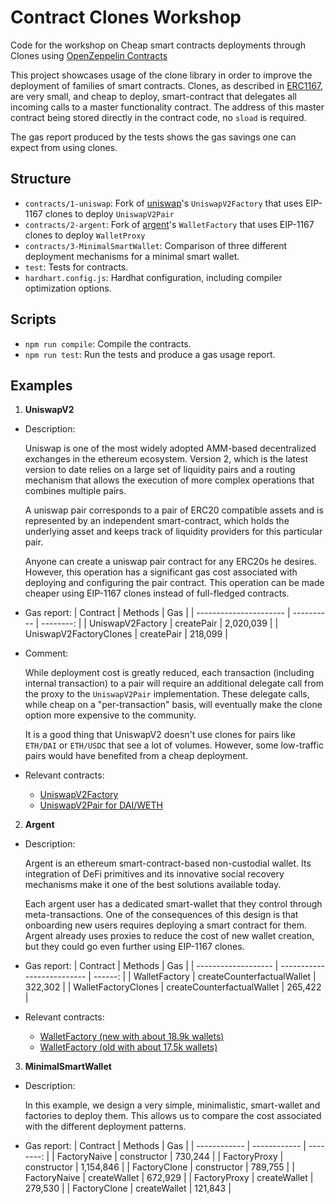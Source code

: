 # Contract Clones Workshop

Code for the workshop on Cheap smart contracts deployments through Clones using [OpenZeppelin Contracts](https://openzeppelin.com/contracts/)

This project showcases usage of the clone library in order to improve the deployment of families of smart contracts. Clones, as described in [ERC1167](https://eips.ethereum.org/EIPS/eip-1167), are very small, and cheap to deploy, smart-contract that delegates all incoming calls to a master functionality contract. The address of this master contract being stored directly in the contract code, no `sload` is required.

The gas report produced by the tests shows the gas savings one can expect from using clones.

## Structure

- `contracts/1-uniswap`: Fork of [uniswap](https://uniswap.org/)'s `UniswapV2Factory` that uses EIP-1167 clones to deploy `UniswapV2Pair`
- `contracts/2-argent`: Fork of [argent](https://www.argent.xyz/)'s `WalletFactory` that uses EIP-1167 clones to deploy `WalletProxy`
- `contracts/3-MinimalSmartWallet`: Comparison of three different deployment mechanisms for a minimal smart wallet.
- `test`: Tests for contracts.
- `hardhart.config.js`: Hardhat configuration, including compiler optimization options.

## Scripts

- `npm run compile`: Compile the contracts.
- `npm run test`: Run the tests and produce a gas usage report.

## Examples

1. **UniswapV2**

  - Description:

    Uniswap is one of the most widely adopted AMM-based decentralized exchanges in the ethereum ecosystem. Version 2, which is the latest version to date relies on a large set of liquidity pairs and a routing mechanism that allows the execution of more complex operations that combines multiple pairs.

    A uniswap pair corresponds to a pair of ERC20 compatible assets and is represented by an independent smart-contract, which holds the underlying asset and keeps track of liquidity providers for this particular pair.

    Anyone can create a uniswap pair contract for any ERC20s he desires. However, this operation has a significant gas cost associated with deploying and configuring the pair contract. This operation can be made cheaper using EIP-1167 clones instead of full-fledged contracts.

  - Gas report:
| Contract               | Methods    | Gas       |
| ---------------------- | ---------- | --------: |
| UniswapV2Factory       | createPair | 2,020,039 |
| UniswapV2FactoryClones | createPair |   218,099 |

  - Comment:

    While deployment cost is greatly reduced, each transaction (including internal transaction) to a pair will require an additional delegate call from the proxy to the `UniswapV2Pair` implementation. These delegate calls, while cheap on a "per-transaction" basis, will eventually make the clone option more expensive to the community.

    It is a good thing that UniswapV2 doesn't use clones for pairs like `ETH/DAI` or `ETH/USDC` that see a lot of volumes. However, some low-traffic pairs would have benefited from a cheap deployment.

  - Relevant contracts:
    - [UniswapV2Factory](https://etherscan.io/address/0x5c69bee701ef814a2b6a3edd4b1652cb9cc5aa6f#code)
    - [UniswapV2Pair for DAI/WETH](https://etherscan.io/address/0xa478c2975ab1ea89e8196811f51a7b7ade33eb11#code)

2. **Argent**

  - Description:

    Argent is an ethereum smart-contract-based non-custodial wallet. Its integration of DeFi primitives and its innovative social recovery mechanisms make it one of the best solutions available today.

    Each argent user has a dedicated smart-wallet that they control through meta-transactions. One of the consequences of this design is that onboarding new users requires deploying a smart contract for them. Argent already uses proxies to reduce the cost of new wallet creation, but they could go even further using EIP-1167 clones.

  - Gas report:
| Contract            | Methods                    | Gas     |
| ------------------- | -------------------------- | ------: |
| WalletFactory       | createCounterfactualWallet | 322,302 |
| WalletFactoryClones | createCounterfactualWallet | 265,422 |

  - Relevant contracts:
    - [WalletFactory (new with about 18.9k wallets)](https://etherscan.io/address/0x40c84310ef15b0c0e5c69d25138e0e16e8000fe9#code)
    - [WalletFactory (old with about 17.5k wallets)](https://etherscan.io/address/0x851cc731ce1613ae4fd8ec7f61f4b350f9ce1020#code)

3. **MinimalSmartWallet**

  - Description:

    In this example, we design a very simple, minimalistic, smart-wallet and factories to deploy them. This allows us to compare the cost associated with the different deployment patterns.

  - Gas report:
| Contract     | Methods      | Gas       |
| ------------ | ------------ | --------: |
| FactoryNaive | constructor  |   730,244 |
| FactoryProxy | constructor  | 1,154,846 |
| FactoryClone | constructor  |   789,755 |
| FactoryNaive | createWallet |   672,929 |
| FactoryProxy | createWallet |   279,530 |
| FactoryClone | createWallet |   121,843 |
